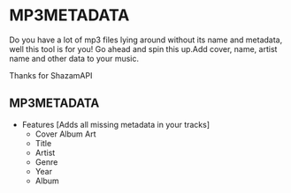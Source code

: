 # MP3METADATA
Do you have a lot of mp3 files lying around without its name and metadata, well this tool is for you! Go ahead and spin this up.Add cover, name, artist name and other data to your music.

Thanks for 
ShazamAPI

## MP3METADATA 
 - Features [Adds all missing metadata in your tracks]
    - Cover Album Art
    - Title 
    - Artist 
    - Genre 
    - Year 
    - Album
